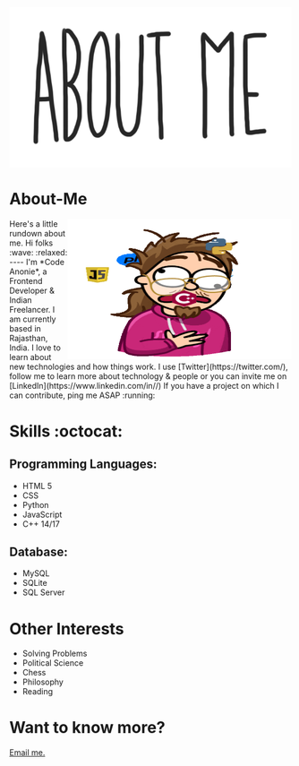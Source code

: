 <img align="center" src="https://github.com/codeanonie/codeanonie/blob/main/assets/AboutMegif.gif" style="max-width: 100%;">




# About-Me
<img align="right" height="250" width="400" alt="Vikas Meel" src="https://raw.githubusercontent.com/abhiishek-10/abhiishek-10/refs/heads/main/github.gif" />
Here's a little rundown about me.
Hi folks :wave: :relaxed:
----
I'm *Code Anonie*, a Frontend Developer & Indian Freelancer.
I am currently based in Rajasthan, India. I love to learn about new technologies and how things work.
I use [Twitter](https://twitter.com/), follow me to learn more about technology & people or you can invite me on [LinkedIn](https://www.linkedin.com/in//)
If you have a project on which I can contribute, ping me ASAP :running:

# Skills :octocat:
## Programming Languages:
* HTML 5
* CSS
* Python
* JavaScript
* C++ 14/17


## Database:
* MySQL
* SQLite
* SQL Server

# Other Interests
* Solving Problems
* Political Science
* Chess
* Philosophy
* Reading

# Want to know more?

[Email me.](mailto:@gmail.com) 

